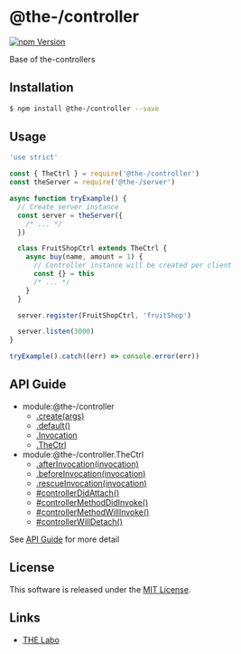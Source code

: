 @the-/controller
==========

<!---
This file is generated by the-tmpl. Do not update manually.
--->

<!-- Badge Start -->
<a name="badges"></a>

[![npm Version][bd_npm_shield_url]][bd_npm_url]

[bd_repo_url]: https://github.com/the-labo/the
[bd_travis_url]: http://travis-ci.org/the-labo/the
[bd_travis_shield_url]: http://img.shields.io/travis/the-labo/the.svg?style=flat
[bd_travis_com_url]: http://travis-ci.com/the-labo/the
[bd_travis_com_shield_url]: https://api.travis-ci.com/the-labo/the.svg?token=
[bd_license_url]: https://github.com/the-labo/the/blob/master/LICENSE
[bd_npm_url]: http://www.npmjs.org/package/@the-/controller
[bd_npm_shield_url]: http://img.shields.io/npm/v/@the-/controller.svg?style=flat
[bd_standard_url]: http://standardjs.com/
[bd_standard_shield_url]: https://img.shields.io/badge/code%20style-standard-brightgreen.svg

<!-- Badge End -->


<!-- Description Start -->
<a name="description"></a>

Base of the-controllers

<!-- Description End -->


<!-- Overview Start -->
<a name="overview"></a>




<!-- Overview End -->


<!-- Sections Start -->
<a name="sections"></a>

<!-- Section from "doc/readme/01.Installation.md.hbs" Start -->

<a name="section-doc-readme-01-installation-md"></a>

Installation
-----

```bash
$ npm install @the-/controller --save
```


<!-- Section from "doc/readme/01.Installation.md.hbs" End -->

<!-- Section from "doc/readme/02.Usage.md.hbs" Start -->

<a name="section-doc-readme-02-usage-md"></a>

Usage
---------

```javascript
'use strict'

const { TheCtrl } = require('@the-/controller')
const theServer = require('@the-/server')

async function tryExample() {
  // Create server instance
  const server = theServer({
    /* ... */
  })

  class FruitShopCtrl extends TheCtrl {
    async buy(name, amount = 1) {
      // Controller instance will be created per client
      const {} = this
      /* ... */
    }
  }

  server.register(FruitShopCtrl, 'fruitShop')

  server.listen(3000)
}

tryExample().catch((err) => console.error(err))

```


<!-- Section from "doc/readme/02.Usage.md.hbs" End -->


<!-- Sections Start -->

<a name="api"></a>

## API Guide


- module:@the-/controller
  - [.create(args)](./doc/api/api.md#module_@the-/controller.create)
  - [.default()](./doc/api/api.md#module_@the-/controller.default)
  - [.Invocation](./doc/api/api.md#module_@the-/controller.Invocation)
  - [.TheCtrl](./doc/api/api.md#module_@the-/controller.TheCtrl)
- module:@the-/controller.TheCtrl
  - [.afterInvocation(invocation)](./doc/api/api.md#module_@the-/controller.TheCtrl.afterInvocation)
  - [.beforeInvocation(invocation)](./doc/api/api.md#module_@the-/controller.TheCtrl.beforeInvocation)
  - [.rescueInvocation(invocation)](./doc/api/api.md#module_@the-/controller.TheCtrl.rescueInvocation)
  - [#controllerDidAttach()](./doc/api/api.md#module_@the-/controller.TheCtrl#controllerDidAttach)
  - [#controllerMethodDidInvoke()](./doc/api/api.md#module_@the-/controller.TheCtrl#controllerMethodDidInvoke)
  - [#controllerMethodWillInvoke()](./doc/api/api.md#module_@the-/controller.TheCtrl#controllerMethodWillInvoke)
  - [#controllerWillDetach()](./doc/api/api.md#module_@the-/controller.TheCtrl#controllerWillDetach)

See [API Guide](./doc/api/api.md) for more detail


<!-- LICENSE Start -->
<a name="license"></a>

License
-------
This software is released under the [MIT License](https://github.com/the-labo/the/blob/master/LICENSE).

<!-- LICENSE End -->


<!-- Links Start -->
<a name="links"></a>

Links
------

+ [THE Labo][the_labo_url]

[the_labo_url]: https://github.com/the-labo

<!-- Links End -->
